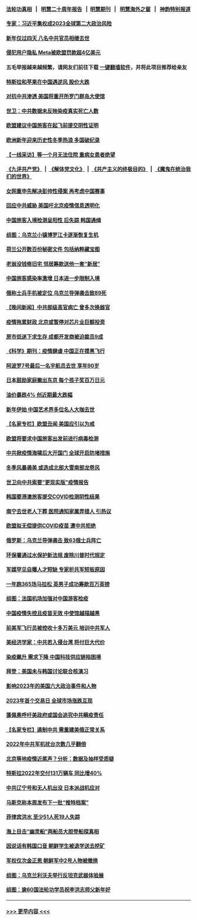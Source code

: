 #### [法轮功真相](https://github.com/gfw-breaker/truth/blob/master/README.md?t=0) &nbsp;&nbsp;|&nbsp;&nbsp; [明慧二十周年报告](https://github.com/gfw-breaker/mh-reports/blob/master/README.md?t=0) &nbsp;&nbsp;|&nbsp;&nbsp;[明慧期刊](https://github.com/gfw-breaker/mh-qikan) &nbsp;&nbsp;|&nbsp;&nbsp; [明慧海外之窗](https://github.com/gfw-breaker/mh-news/blob/master/README.md?t=0) &nbsp;&nbsp;|&nbsp;&nbsp; [神韵特别报道](https://github.com/gfw-breaker/mh-news/blob/master/shenyun.md?t=0)
#### [专家：习近平集权成2023全球第二大政治风险](../pages/nsc418/n13899506.md?t=01051243) 
#### [新年仅过四天 八名中共官员相继去世](../pages/nsc418/n13899537.md?t=01051243) 
#### [侵犯用户隐私 Meta被欧盟罚款超4亿美元](../pages/nsc418/n13899482.md?t=01051243) 
#### 五毛举报越来越频繁，请网友们前往下载 [一键翻墙软件](https://github.com/gfw-breaker/ssr-accounts)，并将此项目推荐给亲友
#### [特斯拉和苹果在中国遇逆风 股价大跌](../pages/nsc418/n13899554.md?t=01051243) 
#### [对抗中共渗透 美国将重开所罗门群岛大使馆](../pages/nsc418/n13899530.md?t=01051243) 
#### [世卫：中共数据未反映染疫真实死亡人数](../pages/nsc418/n13899528.md?t=01051243) 
#### [欧盟建议中国旅客在起飞前提交阴性证明](../pages/nsc418/n13899536.md?t=01051243) 
#### [欧洲新年迎来历史性冬季热浪 多国破纪录](../pages/nsc418/n13899475.md?t=01051243) 
#### [【一线采访】等一个月无法住院 重病女患者绝望](../pages/nsc418/n13899201.md?t=01051243) 
#### [《九评共产党》](https://github.com/begood0513/9ping.md/blob/master/README.md) &nbsp;|&nbsp; [《解体党文化》](../../../../jtdwh.md/blob/master/README.md)  &nbsp;|&nbsp; [《共产主义的终极目的》](../../../../gczydzjmd.md/blob/master/README.md) &nbsp;|&nbsp; [《魔鬼在统治我们的世界》](../../../../mgztzwmdsj.md/blob/master/README.md) 
#### [女网重申先解决彭帅性侵案 再考虑中国赛事](../pages/nsc418/n13899515.md?t=01051243) 
#### [回应中共威胁 美国吁北京疫情信息透明化](../pages/nsc418/n13899425.md?t=01051243) 
#### [中国旅客入境检测呈阳性 后失踪 韩国通缉](../pages/nsc418/n13899451.md?t=01051243) 
#### [组图：乌克兰小镇博罗江卡逐渐恢复生机](../pages/nsc418/n13899260.md?t=01051243) 
#### [荷兰公开数百份秘密文件 包括纳粹藏宝图](../pages/nsc418/n13899459.md?t=01051243) 
#### [老翁没钱修旧宅 邻居筹款送他一套“新居”](../pages/nsc418/n13898992.md?t=01051243) 
#### [中国旅客感染率激增 日本进一步限制入境](../pages/nsc418/n13899347.md?t=01051243) 
#### [俄称士兵手机被定位 乌克兰导弹袭击致89死](../pages/nsc418/n13899280.md?t=01051243) 
#### [【晚间新闻】中共部级高官病亡 曾多次换器官](../pages/nsc418/n13899167.md?t=01051243) 
#### [疫情拖累财政 北京或暂停对芯片业巨额投资](../pages/nsc418/n13899160.md?t=01051243) 
#### [房市低迷下求生存 成都开发商被迫裁员9成](../pages/nsc418/n13899124.md?t=01051243) 
#### [《科学》期刊：疫情肆虐 中国正在摸黑飞行](../pages/nsc418/n13898984.md?t=01051243) 
#### [阿波罗7号最后一名宇航员去世 享年90岁](../pages/nsc418/n13898942.md?t=01051243) 
#### [日本鼓励家庭搬出东京 每个孩子奖百万日元](../pages/nsc418/n13898854.md?t=01051243) 
#### [油价暴跌4% 创近期最大跌幅](../pages/nsc418/n13898795.md?t=01051243) 
#### [新年伊始 中国艺术界多位名人大咖去世](../pages/nsc418/n13898766.md?t=01051243) 
#### [【名家专栏】欧盟丑闻 美国应引以为戒](../pages/nsc418/n13897992.md?t=01051243) 
#### [欧盟将要求中国旅客出发前进行病毒检测](../pages/nsc418/n13898750.md?t=01051243) 
#### [中共掀疫情海啸后大开国门 全球开启防堵措施](../pages/nsc418/n13898793.md?t=01051243) 
#### [冬季风暴袭美 或造成北部大雪南部龙卷风](../pages/nsc418/n13898719.md?t=01051243) 
#### [世卫向中共索要“更现实版”疫情报告](../pages/nsc418/n13898742.md?t=01051243) 
#### [韩国要港澳旅客提交COVID检测阴性结果](../pages/nsc418/n13898725.md?t=01051243) 
#### [南宁去世老人下葬 医院通知家属弄错人 引热议](../pages/nsc418/n13898521.md?t=01051243) 
#### [欧盟拟无偿提供COVID疫苗 遭中共拒绝](../pages/nsc418/n13898686.md?t=01051243) 
#### [俄罗斯：乌克兰导弹袭击 致63俄士兵阵亡](../pages/nsc418/n13898621.md?t=01051243) 
#### [环保署通过水保护新法规 废除川普时代规定](../pages/nsc418/n13898683.md?t=01051243) 
#### [军媒罕见自曝人才短缺 专家析共军短板原因](../pages/nsc418/n13897827.md?t=01051243) 
#### [一年跑365场马拉松 英男子成功筹款百万英镑](../pages/nsc418/n13898346.md?t=01051243) 
#### [组图：法国机场加强对中国游客检疫](../pages/nsc418/n13898492.md?t=01051243) 
#### [中国疫情失控且疫苗无效 中使馆越描越黑](../pages/nsc418/n13898473.md?t=01051243) 
#### [前美军飞行员被控收十多万美元 培训中共军人](../pages/nsc418/n13898448.md?t=01051243) 
#### [美经济学家：中共若入侵台湾 将付巨大代价](../pages/nsc418/n13898368.md?t=01051243) 
#### [染疫飙升 需求下降 中国科技供应链陷困境](../pages/nsc418/n13898224.md?t=01051243) 
#### [拜登：美国未与韩国讨论联合核演习](../pages/nsc418/n13898227.md?t=01051243) 
#### [影响2023年的美国六大政治事件和人物](../pages/nsc418/n13898118.md?t=01051243) 
#### [2023年首个交易日 全球市场涨跌互现](../pages/nsc418/n13898161.md?t=01051243) 
#### [蓬佩奥呼吁美政府或国会追究中共瞒疫责任](../pages/nsc418/n13898149.md?t=01051243) 
#### [【名家专栏】遏制中共 需重建美俄正常关系](../pages/nsc418/n13897979.md?t=01051243) 
#### [2022年中共军机扰台次数几乎翻倍](../pages/nsc418/n13898123.md?t=01051243) 
#### [北京等地疫情近尾声？分析：数据及抽样受质疑](../pages/nsc418/n13897825.md?t=01051243) 
#### [特斯拉2022年交付131万辆车 同比增40%](../pages/nsc418/n13898085.md?t=01051243) 
#### [中共辽宁号和无人机出没 日本派战机应对](../pages/nsc418/n13897989.md?t=01051243) 
#### [马斯克称本周发布下一批“推特档案”](../pages/nsc418/n13897844.md?t=01051243) 
#### [菲律宾洪水 至少51人死19人失踪](../pages/nsc418/n13898053.md?t=01051243) 
#### [海上目击“幽灵船”两船员大胆登船探真相](../pages/nsc418/n13897718.md?t=01051243) 
#### [因说话有韩国口音 朝鲜学生被退学送去挖矿](../pages/nsc418/n13897982.md?t=01051243) 
#### [军权仅次金正恩 朝鲜军中2号人物被撤换](../pages/nsc418/n13898030.md?t=01051243) 
#### [组图：乌克兰利沃夫举行反坦克武器体验展](../pages/nsc418/n13895417.md?t=01051243) 
#### [组图：逾60国法轮功学员祝李洪志师父新年好](../pages/nsc418/n13890484.md?t=01051243) 

----
#### [ >>> 更早内容 <<< ](../indexes/nsc418-earlier.md)
